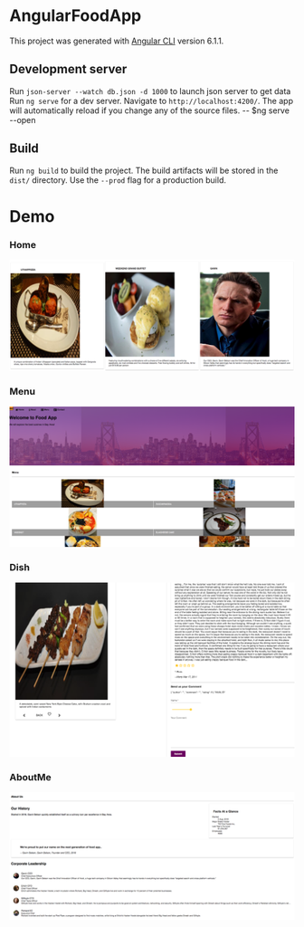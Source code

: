 # AngularFoodApp
This project was generated with [Angular CLI](https://github.com/angular/angular-cli) version 6.1.1.

## Development server
Run `json-server --watch db.json -d 1000` to launch json server to get data
Run `ng serve` for a dev server. Navigate to `http://localhost:4200/`. The app will automatically reload if you change any of the source files.
-- $ng serve --open

## Build
Run `ng build` to build the project. The build artifacts will be stored in the `dist/` directory. Use the `--prod` flag for a production build.

# Demo

### Home
![website homepage](./intro/home.png)
### Menu
![website homepage](./intro/menu.png)
### Dish
![website homepage](./intro/dish.png)
### AboutMe
![website homepage](./intro/about.png)
